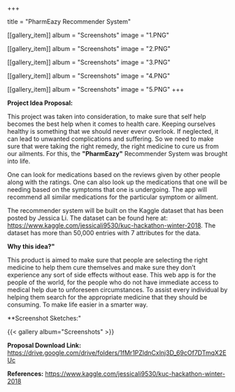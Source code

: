 +++

title = "PharmEazy Recommender System"

[[gallery_item]]
album = "Screenshots"
image = "1.PNG"

[[gallery_item]]
album = "Screenshots"
image = "2.PNG"

[[gallery_item]]
album = "Screenshots"
image = "3.PNG"

[[gallery_item]]
album = "Screenshots"
image = "4.PNG"

[[gallery_item]]
album = "Screenshots"
image = "5.PNG"
+++

**Project Idea Proposal:**

This project was taken into consideration, to make sure that self help becomes the best help when it comes to health care. Keeping ourselves healthy is something that we should never evevr overlook. If neglected, it can lead to unwanted complications and suffering. So we need to make sure that were taking the right remedy, the right medicine to cure us from our ailments. For this, the **"PharmEazy"** Recommender System was brought into life.

One can look for medications based on the reviews given by other people along with the ratings. One can also look up the medications that one will be needing based on the symptoms that one is undergoing. The app will recommend all similar medications for the particular symptom or ailment.

The recommender system will be built on the Kaggle dataset that has been posted by Jessica Li. The dataset can be found here at: https://www.kaggle.com/jessicali9530/kuc-hackathon-winter-2018. The dataset has more than 50,000 entries with 7 attributes for the data.

**Why this idea?"**

This product is aimed to make sure that people are selecting the right medicine to help them cure themselves and make sure they don’t experience any sort of side effects without ease. This web app is for the people of the world, for the people who do not have immediate access to medical help due to unforeseen circumstances. To assist every individual by helping them search for the appropriate medicine that they should be consuming. To make life easier in a smarter way.

**Screenshot Sketches:"

{{< gallery album="Screenshots" >}}


**Proposal Download Link:**
https://drive.google.com/drive/folders/1fMr1PZldnCxlnj3D_69cOf7DTmqX2EUc

**References:**
https://www.kaggle.com/jessicali9530/kuc-hackathon-winter-2018
